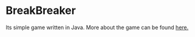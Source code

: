 BreakBreaker
============

Its simple game written in Java.  More about the game can be found <a href="http://en.wikipedia.org/wiki/Brick_Breaker">here.</a>
